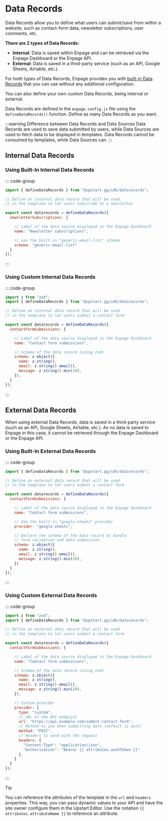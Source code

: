 # Data Records

Data Records allow you to define what users can submit/save from within a website,
such as contact-form data, newsletter subscriptions, user comments, etc.

**There are 2 types of Data Records:**

- **Internal**: Data is saved within Enpage and can be retrieved via the Enpage Dashboard or the Enpage API.
- **External**: Data is saved in a third-party service (such as an API, Google Sheets, Airtable, etc.).

For both types of Data Records, Enpage provides you with [built-in Data Records](./built-in/) that you can use without any additional configuration.

You can also define your own *custom* Data Records, being internal or external.

Data Records are defined in the `enpage.config.js` file using the `defineDataRecords()` function.
Define as many Data Records as you want.

:::warning Difference between Data Records and Data Sources
Data Records are used to save data submitted by users, while Data Sources are used to fetch data to be displayed in templates. Data Records
cannot be consumed by templates, while Data Sources can.
:::

## Internal Data Records

### Using Built-In Internal Data Records

::: code-group

```javascript [enpage.config.js]
import { defineDataRecords } from "@upstart.gg/sdk/datarecords";

// Define an internal data record that will be used
// in the template to let users subscribe to a newsletter

export const datarecords = defineDataRecords({
  newsletterSubscriptions: {

    // Label of the data source displayed in the Enpage Dashboard
    name: "Newsletter subscriptions",

    // use the built-in "generic-email-list" schema
    schema: "generic-email-list"
  }
});
```

:::

### Using Custom Internal Data Records

::: code-group

```javascript [enpage.config.js]
import z from "zod";
import { defineDataRecords } from "@upstart.gg/sdk/datarecords";

// Define an internal data record that will be used
// in the template to let users submit a contact form

export const datarecords = defineDataRecords({
  contactFormSubmissions: {

    // Label of the data source displayed in the Enpage Dashboard
    name: "Contact form submissions",

    // Schema of the data record (using zod)
    schema: z.object({
      name: z.string(),
      email: z.string().email(),
      message: z.string().min(20),
    }),
  }
});

```

:::

## External Data Records

When using external Data Records, data is saved in a third-party service (such as an API, Google Sheets, Airtable, etc.).
As no data is saved to Enpage in this case, it cannot be retrieved through the Enpage Dashboard or the Enpage API.

### Using Built-In External Data Records

::: code-group

```javascript [enpage.config.js]
import { defineDataRecords } from "@upstart.gg/sdk/datarecords";

// Define an external data record that will be used
// in the template to let users submit a contact form

export const datarecords = defineDataRecords({
  contactFormSubmissions: {

    // Label of the data source displayed in the Enpage Dashboard
    name: "Contact form submissions",

    // Use the built-in "google-sheets" provider
    provider: "google-sheets",

    // Declare the schema of the data record to handle
    // form validation and data submission
    schema: z.object({
      name: z.string(),
      email: z.string().email(),
      message: z.string().min(20),
    })
  }
});
```

:::

### Using Custom External Data Records

::: code-group

```javascript [enpage.config.js]
import z from "zod";
import { defineDataRecords } from "@upstart.gg/sdk/datarecords";

// Define an external data record that will be used
// in the template to let users submit a contact form

export const datarecords = defineDataRecords({
  contactFormSubmissions: {

    // Label of the data source displayed in the Enpage Dashboard
    name: "Contact form submissions",

    // Schema of the data record (using zod)
    schema: z.object({
      name: z.string(),
      email: z.string().email(),
      message: z.string().min(20),
    }),

    // Custom provider
    provider: {
      type: "custom",
      // URL of the API endpoint
      url: "https://api.example.com/submit-contact-form",
      // Method to use when submitting data (default is post)
      method: "POST",
      // Headers to send with the request
      headers: {
        "Content-Type": "application/json",
        "Authorization": "Bearer {{ attributes.authToken }}"
      },
    }
  }
});
```

:::

> [!TIP]
> You can reference the attributes of the template in the `url` and `headers` properties. This way, you can pass dynamic values to your API and have the site owner configure them in the Upstart Editor.
Use the notation <code v-pre>{{ attributes.attributeName }}</code> to reference an attribute.
